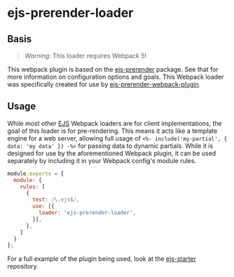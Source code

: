 # ejs-prerender-loader

## Basis

> _Warning:_ This loader requires Webpack 5!

This webpack plugin is based on the [ejs-prerender](https://github.com/djragsdale/ejs-prerender/tree/master/packages/ejs-prerender) package. See that for more information on configuration options and goals. This Webpack loader was specifically created for use by [ejs-prerender-webpack-plugin](https://github.com/djragsdale/ejs-prerender/tree/master/packages/ejs-prerender-webpack-plugin).

## Usage

While most other [EJS](https://ejs.co/) Webpack loaders are for client implementations, the goal of this loader is for pre-rendering. This means it acts like a template engine for a web server, allowing full usage of `<%- include('my-partial', { data: 'my data' }) -%>` for passing data to dynamic partials. While it is designed for use by the aforementioned Webpack plugin, it can be used separately by including it in your Webpack config's module rules.

```javascript
module.exports = {
  module: {
    rules: [
      {
        test: /\.ejs$/,
        use: [{
          loader: 'ejs-prerender-loader',
        }],
      },
    ]
  }
};
```

For a full example of the plugin being used, look at the [ejs-starter](https://github.com/djragsdale/ejs-prerender/tree/master/packages/ejs-starter) repository.